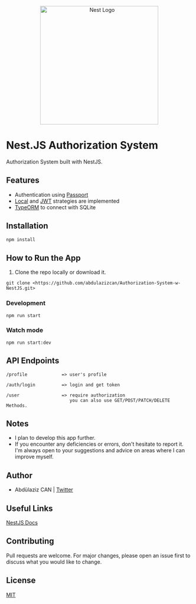 <p align="center">
  <a href="http://nestjs.com/" target="blank"><img src="https://nestjs.com/img/logo_text.svg" width="320" alt="Nest Logo" /></a>
</p>

# Nest.JS Authorization System

Authorization System built with NestJS. 

## Features

- Authentication using [Passport](https://www.passportjs.org/)
- [Local](https://www.passportjs.org/packages/passport-local/) and [JWT](https://www.passportjs.org/packages/passport-local/) strategies are implemented
- [TypeORM](https://typeorm.io/) to connect with SQLite

## Installation

```bash
npm install
```

## How to Run the App

1. Clone the repo locally or download it.

`git clone <https://github.com/abdulazizcan/Authorization-System-w-NestJS.git>`



### Development

`npm run start`

### Watch mode

`npm run start:dev`


## API Endpoints

```
/profile             => user's profile

/auth/login          => login and get token

/user                => require authorization
                        you can also use GET/POST/PATCH/DELETE Methods.
```


## Notes

- I plan to develop this app further. 
- If you encounter any deficiencies or errors, don't hesitate to report it. I'm always open to your suggestions and advice on areas where I can improve myself.

## Author

- Abdülaziz CAN | [Twitter](https://twitter.com/acanisioo)

## Useful Links

[NestJS Docs](https://docs.nestjs.com/)

## Contributing

Pull requests are welcome. For major changes, please open an issue first to discuss what you would like to change.

## License

[MIT](https://choosealicense.com/licenses/mit/)